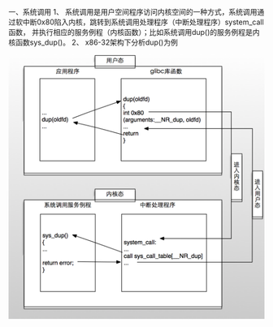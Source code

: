 一、系统调用
1、	系统调用是用户空间程序访问内核空间的一种方式，系统调用通过软中断0x80陷入内核，跳转到系统调用处理程序（中断处理程序）system_call函数，
     并执行相应的服务例程（内核函数）；比如系统调用dup()的服务例程是内核函数sys_dup()。
2、  x86-32架构下分析dup()为例

![image](https://github.com/wanglinhuiyong/linux/blob/master/hook-syscall/image.png)

